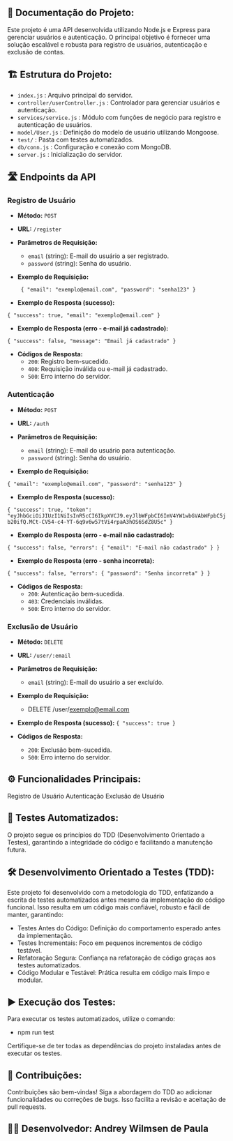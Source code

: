 ## 📝 Documentação do Projeto:

Este projeto é uma API desenvolvida utilizando Node.js e Express para gerenciar usuários e autenticação. O principal objetivo é fornecer uma solução escalável e robusta para registro de usuários, autenticação e exclusão de contas.

## 🏗️ Estrutura do Projeto:

- `index.js` : Arquivo principal do servidor.
- `controller/userController.js` : Controlador para gerenciar usuários e autenticação.
- `services/service.js` : Módulo com funções de negócio para registro e autenticação de usuários.
- `model/User.js` : Definição do modelo de usuário utilizando Mongoose.
- `test/` : Pasta com testes automatizados.
- `db/conn.js` : Configuração e conexão com MongoDB.
- `server.js` : Inicialização do servidor.

## 🛣️ **Endpoints da API**

### Registro de Usuário
- **Método:** `POST`
- **URL:** `/register`
- **Parâmetros de Requisição:**
  - `email` (string): E-mail do usuário a ser registrado.
  - `password` (string): Senha do usuário.
- **Exemplo de Requisição:**

  ``
  {
      "email": "exemplo@email.com",
      "password": "senha123"
  }``
- **Exemplo de Resposta (sucesso):**
  
``{
    "success": true,
    "email": "exemplo@email.com"
}``
- **Exemplo de Resposta (erro - e-mail já cadastrado):**

``{
    "success": false,
    "message": "Email já cadastrado"
}``

- **Códigos de Resposta:**
  - `200`: Registro bem-sucedido.
  - `400`: Requisição inválida ou e-mail já cadastrado.
  - `500`: Erro interno do servidor.

### **Autenticação**
- **Método:** `POST`
- **URL:** `/auth`

- **Parâmetros de Requisição:**
  - `email` (string): E-mail do usuário para autenticação.
  - `password` (string): Senha do usuário.

- **Exemplo de Requisição:**

``{
    "email": "exemplo@email.com",
    "password": "senha123"
}``

- **Exemplo de Resposta (sucesso):**

``{
    "success": true,
    "token": "eyJhbGciOiJIUzI1NiIsInR5cCI6IkpXVCJ9.eyJlbWFpbCI6ImV4YW1wbGVAbWFpbC5jb20ifQ.MCt-CV54-c4-YT-6q9v6w57tVi4rpaA3hOS6SdZ8U5c"
}``

- **Exemplo de Resposta (erro - e-mail não cadastrado):**

``{
    "success": false,
    "errors": {
        "email": "E-mail não cadastrado"
    }
}``
- **Exemplo de Resposta (erro - senha incorreta):**

``{
    "success": false,
    "errors": {
        "password": "Senha incorreta"
    }
}``
- **Códigos de Resposta:**
  - `200`: Autenticação bem-sucedida.
  - `403`: Credenciais inválidas.
  - `500`: Erro interno do servidor.

### **Exclusão de Usuário**
- **Método:** `DELETE`
- **URL:** `/user/:email`

- **Parâmetros de Requisição:**
  - `email` (string): E-mail do usuário a ser excluído.

- **Exemplo de Requisição:**
  - DELETE /user/exemplo@email.com

- **Exemplo de Resposta (sucesso):**
``{
    "success": true
}``

- **Códigos de Resposta:**
  - `200`: Exclusão bem-sucedida.
  - `500`: Erro interno do servidor.


## ⚙️ Funcionalidades Principais:

Registro de Usuário
Autenticação
Exclusão de Usuário

## 🧪 Testes Automatizados:

O projeto segue os princípios do TDD (Desenvolvimento Orientado a Testes), garantindo a integridade do código e facilitando a manutenção futura.

## 🛠️ Desenvolvimento Orientado a Testes (TDD):

Este projeto foi desenvolvido com a metodologia do TDD, enfatizando a escrita de testes automatizados antes mesmo da implementação do código funcional. Isso resulta em um código mais confiável, robusto e fácil de manter, garantindo:
- Testes Antes do Código: Definição do comportamento esperado antes da implementação.
- Testes Incrementais: Foco em pequenos incrementos de código testável.
- Refatoração Segura: Confiança na refatoração de código graças aos testes automatizados.
- Código Modular e Testável: Prática resulta em código mais limpo e modular.

## ▶️ Execução dos Testes:

Para executar os testes automatizados, utilize o comando:
- npm run test
  
Certifique-se de ter todas as dependências do projeto instaladas antes de executar os testes.

## 🤝 Contribuições:

Contribuições são bem-vindas! Siga a abordagem do TDD ao adicionar funcionalidades ou correções de bugs. Isso facilita a revisão e aceitação de pull requests.

## 👨‍💻 Desenvolvedor: Andrey Wilmsen de Paula 

